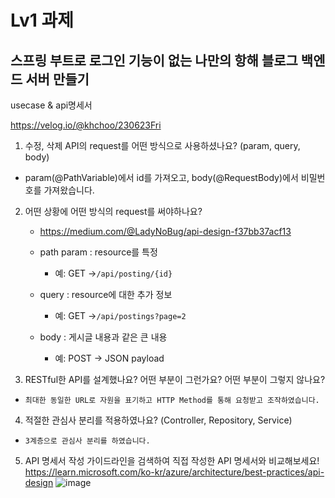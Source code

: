 # Lv1 과제 
## 스프링 부트로 로그인 기능이 없는 나만의 항해 블로그 백엔드 서버 만들기

usecase & api명세서

https://velog.io/@khchoo/230623Fri

1. 수정, 삭제 API의 request를 어떤 방식으로 사용하셨나요? (param, query, body)
- param(@PathVariable)에서 id를 가져오고, body(@RequestBody)에서 비밀번호를 가져왔습니다.


2. 어떤 상황에 어떤 방식의 request를 써야하나요?
	- https://medium.com/@LadyNoBug/api-design-f37bb37acf13
    
	- path param : resource를 특정
    	- 예: GET ->`/api/posting/{id}`
    - query : resource에 대한 추가 정보
    	- 예: GET ->`/api/postings?page=2`
    - body : 게시글 내용과 같은 큰 내용
    	- 예: POST -> JSON payload
       
3. RESTful한 API를 설계했나요? 어떤 부분이 그런가요? 어떤 부분이 그렇지 않나요?

- `최대한 동일한 URL로 자원을 표기하고 HTTP Method를 통해 요청받고 조작하였습니다.`

4. 적절한 관심사 분리를 적용하였나요? (Controller, Repository, Service)
- `3계층으로 관심사 분리를 하였습니다.`

5. API 명세서 작성 가이드라인을 검색하여 직접 작성한 API 명세서와 비교해보세요!
https://learn.microsoft.com/ko-kr/azure/architecture/best-practices/api-design
![image](https://github.com/KH-CHOO/kh-posting/assets/106093449/6e23efb3-4145-4cb9-b2e3-375154f3e3af)
